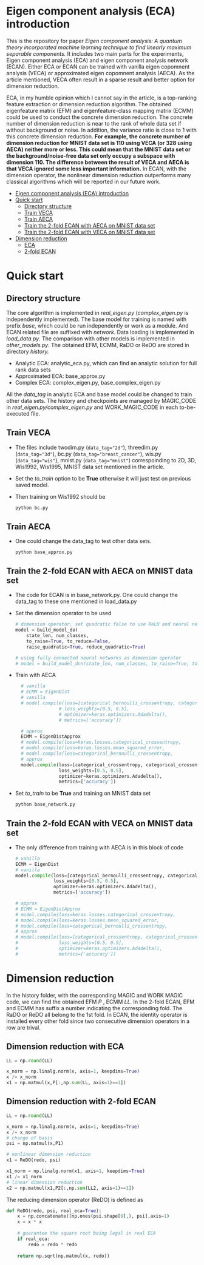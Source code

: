 # Eigen component analysis (ECA) introduction

This is the repository for paper *Eigen component analysis: A quantum theory incorporated machine learning technique to find linearly maximum separable components.* It includes two main parts for the experiments, Eigen component analysis (ECA) and eigen component analysis network (ECAN). Either ECA or ECAN can be trained with vanilla eigen copomnent analysis (VECA) or approximated eigen copomnent analysis (AECA). As the article mentioned, VECA often result in a sparse result and better option for dimension reduction. 

ECA, in my humble opinion which I cannot say in the article,  is a top-ranking feature extraction or dimension reduction algorithm. The obtained eigenfeature matrix (EFM) and eigenfeature-class mapping matrix (ECMM) could be used to conduct the concrete dimension reduction. The concrete number of dimension reduction is near to the rank of whole data set if without background or noise. In addition, the variance ratio is close to 1 with this concrete dimension reduction. **For example, the concrete number of dimension reduction  for MNIST data set is 110 using VECA (or 328 using AECA) neither more or less. This could mean that the MNIST data set or the background/noise-free data set  only occupy a subspace with dimension 110. The difference between the result of VECA and AECA is that VECA ignored some less important information.**  In ECAN, with the dimension operator, the nonlinear dimension reduction outperforms many classical algorithms which will be reported in our future work.  

[//]: # "I will upload the enviroment requirements later. I know the code is kind of messy, since I created many branches in this project and this repository is just one branch I chosen. I will merge the code and  add some comments to help you understand this project. "

- [Eigen component analysis (ECA) introduction](#eigen-component-analysis--eca--introduction)
- [Quick start](#quick-start)
  * [Directory structure](#directory-structure)
  * [Train VECA](#train-veca)
  * [Train AECA](#train-aeca)
  * [Train the 2-fold ECAN with AECA on MNIST data set](#train-the-2-fold-ecan-with-aeca-on-mnist-data-set)
  * [Train the 2-fold ECAN with VECA on MNIST data set](#train-the-2-fold-ecan-with-veca-on-mnist-data-set)
- [Dimension reduction](#dimension-reduction)
  * [ECA](#eca)
  * [2-fold ECAN](#2-fold-ecan)

# Quick start

## Directory structure

The core algorithm is implemented in *real_eigen.py* (*complex_eigen.py* is independently implemented). The base model for training is named with prefix *base*, which could be run independently or work as a module. And ECAN related file are suffixed with *network*. Data loading is implemented in *load_data.py*. The comparison with other models is implemented in *other_models.py*. The obtained EFM, ECMM, RaDO or ReDO are stored in directory *history.* 

+   Analytic ECA: analytic_eca.py, which can find an analytic solution for full rank data sets
+   Approximated ECA: base_approx.py
+   Complex ECA: complex_eigen.py, base_complex_eigen.py

All the *data_tag* in analytic ECA and base model could be changed to train other data sets. The history and checkpoints are managed by MAGIC_CODE in *real_eigen.py/complex_eigen.py* and WORK_MAGIC_CODE in each to-be-executed file.

## Train VECA

+   The files include twodim.py  (```data_tag="2d"```), threedim.py (```data_tag="3d"```), bc.py (```data_tag="breast_cancer"```), wis.py (```data_tag="wis"```), mnist.py (```data_tag="mnist"```) correspoinding to 2D, 3D, Wis1992, Wis1995, MNIST data set mentioned in the article. 

+   Set the *to_train* option to be **True** otherwise it will just test on previous saved model.

+   Then training on Wis1992 should be 

    ```bash
    python bc.py
    ```

## Train AECA

[//]: # "I will upload this part of code later. "

-   One could change the data_tag to test other data sets.

    ```
    python base_approx.py
    ```

    



## Train the 2-fold ECAN with AECA on MNIST data set

+   The code for ECAN is in base_network.py. One could change the data_tag to these one mentioned in load_data.py

+   Set the dimension operator to be used

    ```python
    # dimension operator, set quadratic false to use ReLU and neural network (not fully connected)
    model = build_model_do(
        state_len, num_classes, 
        to_raise=True, to_reduce=False, 
        raise_quadratic=True, reduce_quadratic=True)
    
    # using fully connected neural networks as dimension operator
    # model = build_model_dnn(state_len, num_classes, to_raise=True, to_reduce=True)
    ```

+   Train with AECA

    ```python
      # vanilla
      # ECMM = EigenDist
      # vanilla
      # model.compile(loss=[categorical_bernoulli_crossentropy, categorical_bernoulli_crossentropy],
                    # loss_weights=[0.5, 0.5],
                    # optimizer=keras.optimizers.Adadelta(),
                    # metrics=['accuracy'])
    
      # approx
      ECMM = EigenDistApprox
      # model.compile(loss=keras.losses.categorical_crossentropy,
      # model.compile(loss=keras.losses.mean_squared_error,
      # model.compile(loss=categorical_bernoulli_crossentropy,
      # approx
      model.compile(loss=[categorical_crossentropy, categorical_crossentropy],
                    loss_weights=[0.5, 0.5],
                    optimizer=keras.optimizers.Adadelta(),
                    metrics=['accuracy'])
    ```

+   Set *to_train* to be **True** and training on MNIST data set

    ```bash
    python base_network.py
    ```

    



## Train the 2-fold ECAN with VECA on MNIST data set

+   The only difference from training with AECA is in this block of code

    ```python
    # vanilla
    ECMM = EigenDist
    # vanilla
    model.compile(loss=[categorical_bernoulli_crossentropy, categorical_bernoulli_crossentropy],
                  loss_weights=[0.5, 0.5],
                  optimizer=keras.optimizers.Adadelta(),
                  metrics=['accuracy'])
    
    # approx
    # ECMM = EigenDistApprox
    # model.compile(loss=keras.losses.categorical_crossentropy,
    # model.compile(loss=keras.losses.mean_squared_error,
    # model.compile(loss=categorical_bernoulli_crossentropy,
    # approx
    # model.compile(loss=[categorical_crossentropy, categorical_crossentropy],
    #               loss_weights=[0.5, 0.5],
    #               optimizer=keras.optimizers.Adadelta(),
    #               metrics=['accuracy'])
    ```

    



# Dimension reduction

In the history folder, with the corresponding MAGIC and WORK MAGIC code, we can find the obtained  EFM *P* , ECMM *LL*. In the 2-fold ECAN, EFM and ECMM has suffix a number indicating the corresponding fold. The RaDO or ReDO all belong to the 1st fold. In ECAN, the identity operator is installed every other fold since two consecutive dimension operators in a row are trival. 

## Dimension reduction with ECA

```python
LL = np.round(LL)

x_norm = np.linalg.norm(x, axis=1, keepdims=True)
x /= x_norm
x1 = np.matmul(x,P[:,np.sum(LL, axis=1)==1])
```

## Dimension reduction with 2-fold ECAN

```python
LL = np.round(LL)

x_norm = np.linalg.norm(x, axis=1, keepdims=True)
x /= x_norm
# change of basis
psi = np.matmul(x,P1)

# nonlinear dimension reduction
x1 = ReDO(redo, psi)

x1_norm = np.linalg.norm(x1, axis=1, keepdims=True)
x1 /= x1_norm
# linear dimension reduction
x2 = np.matmul(x1,P2[:,np.sum(LL2, axis=1)==1])
```

The reducing dimension operator (ReDO) is defined as 

```python
def ReDO(redo, psi, real_eca=True):
	x = np.concatenate([np.ones(psi.shape[0],), psi],axis=1)
	x = x * x
  
	# guarantee the square root being legal in real ECA
	if real_eca:
		redo = redo * redo 					
    
	return np.sqrt(np.matmul(x, redo))
  
  
```







[//]: # "The code is kind of messy cuz of commented code, yet, I am still a perfect progrmamer. As my code is often self-explainable, so, marginal comments."
[//]: # "Email: rzchen2014@gmail.com"

